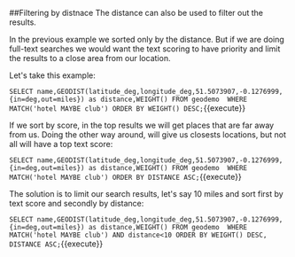 ##Filtering by distnace
The distance can also be used to filter out the results. 

In the previous example we sorted only by the distance. 
But if we are doing full-text searches we would want the text scoring to have priority and limit the results to a close area from our location.

Let's take this example:

`SELECT name,GEODIST(latitude_deg,longitude_deg,51.5073907,-0.1276999,{in=deg,out=miles}) as distance,WEIGHT() FROM geodemo  WHERE MATCH('hotel MAYBE club') ORDER BY WEIGHT() DESC;`{{execute}}

If we sort by score, in the top results we will get places that are far away from us. Doing the other way around, will give us closests locations, but not all will have a top text score:

`SELECT name,GEODIST(latitude_deg,longitude_deg,51.5073907,-0.1276999,{in=deg,out=miles}) as distance,WEIGHT() FROM geodemo  WHERE MATCH('hotel MAYBE club') ORDER BY DISTANCE ASC;`{{execute}}

The solution is to limit our search results, let's say 10 miles and sort first by text score and secondly by distance:

`SELECT name,GEODIST(latitude_deg,longitude_deg,51.5073907,-0.1276999,{in=deg,out=miles}) as distance,WEIGHT() FROM geodemo  WHERE MATCH('hotel MAYBE club') AND distance<10 ORDER BY WEIGHT() DESC, DISTANCE ASC;`{{execute}}
